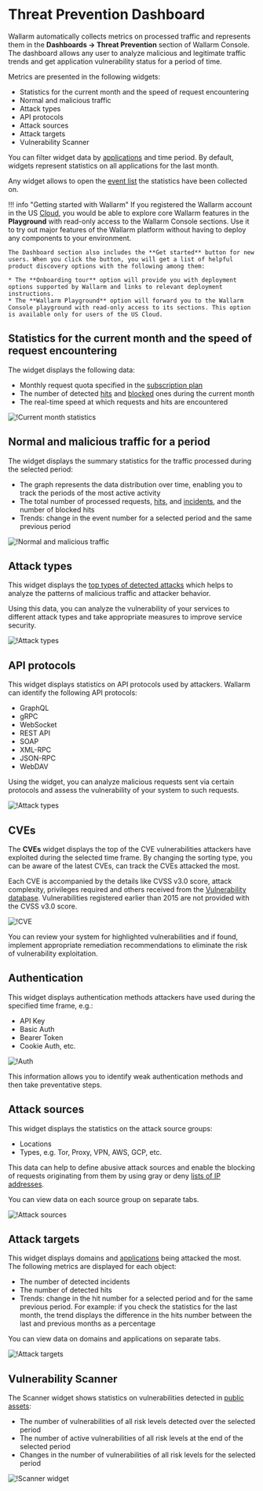 # Threat Prevention Dashboard

Wallarm automatically collects metrics on processed traffic and represents them in the **Dashboards → Threat Prevention** section of Wallarm Console. The dashboard allows any user to analyze malicious and legitimate traffic trends and get application vulnerability status for a period of time.

Metrics are presented in the following widgets:

* Statistics for the current month and the speed of request encountering
* Normal and malicious traffic
* Attack types
* API protocols
* Attack sources
* Attack targets
* Vulnerability Scanner

You can filter widget data by [applications](../settings/applications.md) and time period. By default, widgets represent statistics on all applications for the last month.

Any widget allows to open the [event list](../events/check-attack.md) the statistics have been collected on.

!!! info "Getting started with Wallarm"
    If you registered the Wallarm account in the US [Cloud](../../about-wallarm/overview.md#cloud), you would be able to explore core Wallarm features in the **Playground** with read-only access to the Wallarm Console sections. Use it to try out major features of the Wallarm platform without having to deploy any components to your environment. 
    
    The Dashboard section also includes the **Get started** button for new users. When you click the button, you will get a list of helpful product discovery options with the following among them:
    
    * The **Onboarding tour** option will provide you with deployment options supported by Wallarm and links to relevant deployment instructions.
    * The **Wallarm Playground** option will forward you to the Wallarm Console playground with read-only access to its sections. This option is available only for users of the US Cloud.

## Statistics for the current month and the speed of request encountering

The widget displays the following data:

* Monthly request quota specified in the [subscription plan](../../about-wallarm/subscription-plans.md)
* The number of detected [hits](../../about-wallarm/protecting-against-attacks.md#hit) and [blocked](../../admin-en/configure-wallarm-mode.md) ones during the current month
* The real-time speed at which requests and hits are encountered

![!Current month statistics](../../images/user-guides/dashboard/current-month-stats.png)

## Normal and malicious traffic for a period

The widget displays the summary statistics for the traffic processed during the selected period:

* The graph represents the data distribution over time, enabling you to track the periods of the most active activity
* The total number of processed requests, [hits](../../glossary-en.md#hit), and [incidents](../../glossary-en.md#security-incident), and the number of blocked hits
* Trends: change in the event number for a selected period and the same previous period

![!Normal and malicious traffic](../../images/user-guides/dashboard/traffic-stats.png)

## Attack types

This widget displays the [top types of detected attacks](../../attacks-vulns-list.md) which helps to analyze the patterns of malicious traffic and attacker behavior.

Using this data, you can analyze the vulnerability of your services to different attack types and take appropriate measures to improve service security.

![!Attack types](../../images/user-guides/dashboard/attack-types.png)

## API protocols

This widget displays statistics on API protocols used by attackers. Wallarm can identify the following API protocols:

* GraphQL
* gRPC
* WebSocket
* REST API
* SOAP
* XML-RPC
* JSON-RPC
* WebDAV

Using the widget, you can analyze malicious requests sent via certain protocols and assess the vulnerability of your system to such requests.

![!Attack types](../../images/user-guides/dashboard/api-protocols.png)

## CVEs

The **CVEs** widget displays the top of the CVE vulnerabilities attackers have exploited during the selected time frame. By changing the sorting type, you can be aware of the latest CVEs, can track the CVEs attacked the most.

Each CVE is accompanied by the details like CVSS v3.0 score, attack complexity, privileges required and others received from the [Vulnerability database](https://vulners.com/). Vulnerabilities registered earlier than 2015 are not provided with the CVSS v3.0 score.

![!CVE](../../images/user-guides/dashboard/cves.png)

You can review your system for highlighted vulnerabilities and if found, implement appropriate remediation recommendations to eliminate the risk of vulnerability exploitation. 

## Authentication

This widget displays authentication methods attackers have used during the specified time frame, e.g.:

* API Key
* Basic Auth
* Bearer Token
* Cookie Auth, etc.

![!Auth](../../images/user-guides/dashboard/authentication.png)

This information allows you to identify weak authentication methods and then take preventative steps.

## Attack sources

This widget displays the statistics on the attack source groups:

* Locations
* Types, e.g. Tor, Proxy, VPN, AWS, GCP, etc.

This data can help to define abusive attack sources and enable the blocking of requests originating from them by using gray or deny [lists of IP addresses](../ip-lists/overview.md).

You can view data on each source group on separate tabs.

![!Attack sources](../../images/user-guides/dashboard/attack-sources.png)

## Attack targets

This widget displays domains and [applications](../settings/applications.md) being attacked the most. The following metrics are displayed for each object:

* The number of detected incidents
* The number of detected hits
* Trends: change in the hit number for a selected period and for the same previous period. For example: if you check the statistics for the last month, the trend displays the difference in the hits number between the last and previous months as a percentage

You can view data on domains and applications on separate tabs.

![!Attack targets](../../images/user-guides/dashboard/attack-targets.png)

## Vulnerability Scanner

The Scanner widget shows statistics on vulnerabilities detected in [public assets](../scanner/check-scope.md):

* The number of vulnerabilities of all risk levels detected over the selected period
* The number of active vulnerabilities of all risk levels at the end of the selected period
* Changes in the number of vulnerabilities of all risk levels for the selected period

![!Scanner widget](../../images/user-guides/dashboard/dashboard-scanner.png)

<!-- ----------

<div class="video-wrapper">
  <iframe width="1280" height="720" src="https://www.youtube.com/embed/6KBn59aGFxQ" frameborder="0" allow="accelerometer; autoplay; encrypted-media; gyroscope; picture-in-picture" allowfullscreen></iframe>
</div> -->